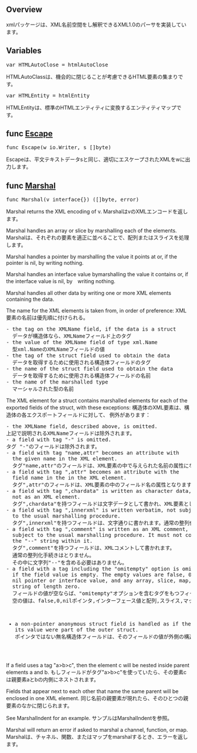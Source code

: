 <h2>Overview</h2>
<p>
xmlパッケージは、XML名前空間をし解釈できるXML1.0のパーサを実装しています。
</p>
<h2 id="pkg-variables">Variables</h2>

<pre>var HTMLAutoClose = htmlAutoClose</pre>
<p>
HTMLAutoClassは、機会的に閉じることが考慮できるHTML要素の集まりです。
</p>

<pre>var HTMLEntity = htmlEntity</pre>
<p>
HTMLEntityは、標準のHTMLエンティティに変換するエンティティマップです。
</p>

<h2 id="Escape">func <a href="http://golang.org/src/pkg/encoding/xml/xml.go?s=37968:38002#L1641">Escape</a></h2>
<pre>func Escape(w io.Writer, s []byte)</pre>
<p>
Escapeは、平文テキストデータsと同じ、適切にエスケープされたXMLをwに出力します。
</p>

<h2 id="Marshal">func <a href="/src/pkg/encoding/xml/marshal.go?s=2882:2925#L60">Marshal</a></h2>
<pre>func Marshal(v interface{}) ([]byte, error)</pre>
<p>
Marshal returns the XML encoding of v.
MarshalはvのXMLエンコードを返します。
</p>
<p>
Marshal handles an array or slice by marshalling each of the elements.
Marshalは、それぞれの要素を適正に並べることで、配列またはスライスを処理します。

Marshal handles a pointer by marshalling the value it points at or, if the
pointer is nil, by writing nothing.

Marshal handles an interface value bymarshalling the value it contains or,
if the interface value is nil, by　writing nothing.

Marshal handles all other data by writing one or more XML elements containing the data.

</p>
<p>
The name for the XML elements is taken from, in order of preference:
XML要素の名前は優先順に付けられる。
</p>
<pre>
- the tag on the XMLName field, if the data is a struct
  データが構造体なら、XMLNameフィールド上のタグ
- the value of the XMLName field of type xml.Name
  型xml.NameのXMLNameフィールドの値
- the tag of the struct field used to obtain the data
  データを取得するために使用される構造体フィールドのタグ
- the name of the struct field used to obtain the data
  データを取得するために使用される構造体フィールドの名前
- the name of the marshalled type
  マーシャルされた型の名前
</pre>
<p>
The XML element for a struct contains marshalled elements for each of the
exported fields of the struct, with these exceptions:
構造体のXML要素は、構造体の各エクスポートフィールドに対して、
例外があります：
</p>
<pre>
- the XMLName field, described above, is omitted.
上記で説明されるXMLNameフィールドは除外されます。
- a field with tag &#34;-&#34; is omitted.
タグ "-"のフィールドは除外されます。
- a field with tag &#34;name,attr&#34; becomes an attribute with
  the given name in the XML element.
  タグ"name,attr"のフィールドは、XML要素の中で与えられた名前の属性になります。
- a field with tag &#34;,attr&#34; becomes an attribute with the
  field name in the in the XML element.
  タグ",attr"のフィールドは、XML要素の中のフィールド名の属性となります。
- a field with tag &#34;,chardata&#34; is written as character data,
  not as an XML element.
  タグ",chardata"を持つフィールドは文字データとして書かれ、XML要素としてではありません。
- a field with tag &#34;,innerxml&#34; is written verbatim, not subject
  to the usual marshalling procedure.
  タグ",innerxml"を持つフィールドは、文字通りに書かれます。通常の整列化手続きはとりません。
- a field with tag &#34;,comment&#34; is written as an XML comment, not
  subject to the usual marshalling procedure. It must not contain
  the &#34;--&#34; string within it.
  タグ",comment"を持つフィールドは、XMLコメントして書かれます。
  通常の整列化手続きはとりません。
  その中に文字列"--"を含める必要はありません。
- a field with a tag including the &#34;omitempty&#34; option is omitted
  if the field value is empty. The empty values are false, 0, any
  nil pointer or interface value, and any array, slice, map, or
  string of length zero.
  フィールドの値が空ならば、"omitempty"オプションを含むタグをもつフィールドは、除外されます。
  空の値は、false,0,nilポインタ,インターフェース値と配列,スライス,マップの長さが０のことです。

- a non-pointer anonymous struct field is handled as if the
  fields of its value were part of the outer struct.
  ポインタではない無名構造体フィールドは、そのフィールドの値が外側の構造体の一部であれば、使用できます。
</pre>
<p>
If a field uses a tag &#34;a&gt;b&gt;c&#34;, then the element c will be nested inside
parent elements a and b.
もしフィールドがタグ"a>b>c"を使っていたら、その要素cは親要素aとbの内側にネストされます。

 Fields that appear next to each other that name
the same parent will be enclosed in one XML element.
同じ名前の親要素が現れたら、そのひとつの親要素のなかに閉じられます。
</p>
<p>
See MarshalIndent for an example.
サンプルはMarshalIndentを参照。
</p>
<p>
Marshal will return an error if asked to marshal a channel, function, or map.
Marshalは、チャネル、関数、またはマップをmarshalするとき、エラーを返します。
</p>
